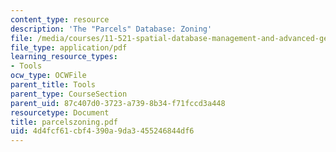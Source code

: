 ```yaml
---
content_type: resource
description: 'The "Parcels" Database: Zoning'
file: /media/courses/11-521-spatial-database-management-and-advanced-geographic-information-systems-spring-2003/4d4fcf61cbf4390a9da3455246844df6_parcelszoning.pdf
file_type: application/pdf
learning_resource_types:
- Tools
ocw_type: OCWFile
parent_title: Tools
parent_type: CourseSection
parent_uid: 87c407d0-3723-a739-8b34-f71fccd3a448
resourcetype: Document
title: parcelszoning.pdf
uid: 4d4fcf61-cbf4-390a-9da3-455246844df6
---
```

